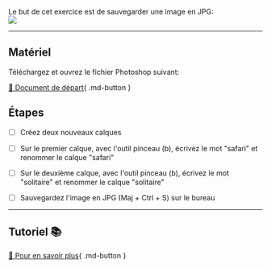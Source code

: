 Le but de cet exercice est de sauvegarder une image en JPG:   
<img src="images/anthony_cantin.jpg">
***  

## Matériel
Téléchargez et ouvrez le fichier Photoshop suivant:   

[📁 Document de départ](https://tim-montmorency.com/compendium/582-121%E2%80%93illustration-numerique/exercice/images/anthony_cantin.jpg
){ .md-button }   <br>



## Étapes

- [ ] Créez deux nouveaux calques
- [ ] Sur le premier calque, avec l'outil pinceau (b), écrivez le mot "safari" et renommer le calque "safari"
- [ ] Sur le deuxième calque, avec l'outil pinceau (b), écrivez le mot "solitaire"  et renommer le calque "solitaire"
- [ ] Sauvegardez l'image en JPG (Maj + Ctrl + S) sur le bureau


***  
## Tutoriel 📚
[📖 Pour en savoir plus](https://cmontmorency365-my.sharepoint.com/:v:/g/personal/flpilote_cmontmorency_qc_ca/EUHqTCjYyMVCkeIahHqiHHQBQ07BrCDjnLlFiHMkZadSIA?nav=eyJyZWZlcnJhbEluZm8iOnsicmVmZXJyYWxBcHAiOiJPbmVEcml2ZUZvckJ1c2luZXNzIiwicmVmZXJyYWxBcHBQbGF0Zm9ybSI6IldlYiIsInJlZmVycmFsTW9kZSI6InZpZXciLCJyZWZlcnJhbFZpZXciOiJNeUZpbGVzTGlua0NvcHkifX0&e=d1850G){ .md-button }   <br>




